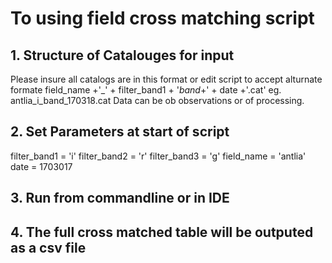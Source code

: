 # To using field cross matching script 

## 1. Structure of Catalouges for input
Please insure all catalogs are in this format or edit script to accept alturnate formate 
field_name +'_' + filter_band1 + '_band_+' + date +'.cat' 
eg. antlia_i_band_170318.cat 
Data can be ob observations or of processing. 

## 2. Set Parameters at start of script

filter_band1 = 'i'
filter_band2 = 'r'
filter_band3 = 'g'
field_name = 'antlia'
date =   1703017 

## 3. Run from commandline or in IDE 

## 4. The full cross matched table will be outputed as a csv file 



